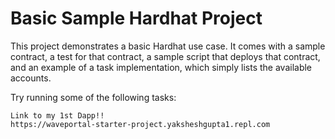 # Basic Sample Hardhat Project

This project demonstrates a basic Hardhat use case. It comes with a sample contract, a test for that contract, a sample script that deploys that contract, and an example of a task implementation, which simply lists the available accounts.

Try running some of the following tasks:

```shell
Link to my 1st Dapp!!
https://waveportal-starter-project.yaksheshgupta1.repl.com
```
